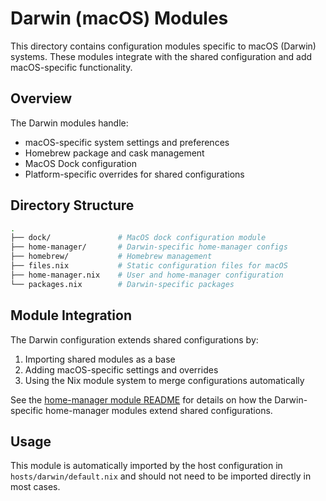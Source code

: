 # Darwin (macOS) Modules

This directory contains configuration modules specific to macOS (Darwin)
systems. These modules integrate with the shared configuration and add
macOS-specific functionality.

## Overview

The Darwin modules handle:

- macOS-specific system settings and preferences
- Homebrew package and cask management
- MacOS Dock configuration
- Platform-specific overrides for shared configurations

## Directory Structure

```sh
.
├── dock/               # MacOS dock configuration module
├── home-manager/       # Darwin-specific home-manager configs
├── homebrew/           # Homebrew management
├── files.nix           # Static configuration files for macOS
├── home-manager.nix    # User and home-manager configuration
└── packages.nix        # Darwin-specific packages
```

## Module Integration

The Darwin configuration extends shared configurations by:

1. Importing shared modules as a base
2. Adding macOS-specific settings and overrides
3. Using the Nix module system to merge configurations automatically

See the [home-manager module README](./home-manager/README.md) for details on
how the Darwin-specific home-manager modules extend shared configurations.

## Usage

This module is automatically imported by the host configuration in
`hosts/darwin/default.nix` and should not need to be imported directly in most
cases.
